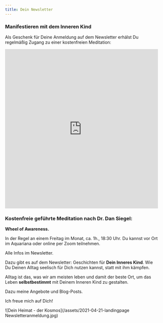 ```yaml
---
title: Dein Newsletter
---
```


###  Manifestieren mit dem Inneren Kind

Als Geschenk für Deine Anmeldung auf dem Newsletter erhälst Du regelmäßig Zugang zu einer kostenfreien Meditation: 

<iframe width="540" height="525" src="https://82868399.sibforms.com/serve/MUIEAJEnFmETVM0ogc7LVk4ktqFqArJOvKQsbklksNw3aT8EK1UJAjl5BkMo2-goYAYmUBh5KdGwPcgdhO0QsNA15PkdQtYpiU9-jaauLTCssBcoaUCc2PprpRFislkgEgSEFHC2UPAnjnxW_kx1mgf4ugRek-ezOrZMGHifCdYURkvC8owdxSUTfjpt-mWsR8AL0dMqLpBxGRxM" frameborder="0" scrolling="auto" allowfullscreen style="display: block;margin-left: auto;margin-right: auto;max-width: 100%;"></iframe>


### Kostenfreie geführte Meditation nach Dr. Dan Siegel: 

**Wheel of Awareness.**

In der Regel an einem Freitag im Monat, ca. 1h., 18:30 Uhr. Du kannst vor Ort im Aquariana oder online per Zoom teilnehmen. 

Alle Infos im Newsletter. 

Dazu gibt es auf dem Newsletter: Geschichten für **Dein Inneres Kind**. Wie Du Deinen Alltag seelisch für Dich nutzen kannst, statt mit ihm kämpfen. 

Alltag ist das, was wir am meisten leben und damit der beste Ort, um das Leben **selbstbestimmt** mit Deinem Inneren Kind zu gestalten.  

Dazu meine Angebote und Blog-Posts.

Ich freue mich auf Dich! 


</p>
![Dein Heimat - der Kosmos](/assets/2021-04-21-landingpage Newsletteranmeldung.jpg)
